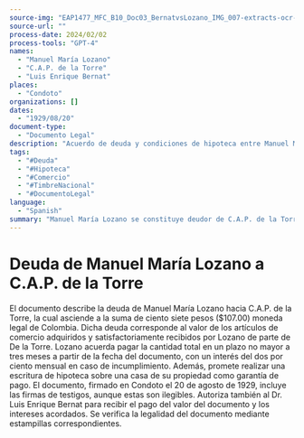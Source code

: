 ```yaml
---
source-img: "EAP1477_MFC_B10_Doc03_BernatvsLozano_IMG_007-extracts-ocr-cleaned.md"
source-url: ""
process-date: 2024/02/02
process-tools: "GPT-4"
names: 
  - "Manuel María Lozano"
  - "C.A.P. de la Torre"
  - "Luis Enrique Bernat"
places:
  - "Condoto"
organizations: []
dates: 
  - "1929/08/20"
document-type: 
  - "Documento Legal"
description: "Acuerdo de deuda y condiciones de hipoteca entre Manuel María Lozano y C.A.P. de la Torre."
tags:
  - "#Deuda"
  - "#Hipoteca"
  - "#Comercio"
  - "#TimbreNacional"
  - "#DocumentoLegal"
language:
  - "Spanish"
summary: "Manuel María Lozano se constituye deudor de C.A.P. de la Torre por $107.00, con un acuerdo de pago e hipoteca sobre una propiedad."
---
```

# Deuda de Manuel María Lozano a C.A.P. de la Torre

El documento describe la deuda de Manuel María Lozano hacia C.A.P. de la Torre, la cual asciende a la suma de ciento siete pesos ($107.00) moneda legal de Colombia. Dicha deuda corresponde al valor de los artículos de comercio adquiridos y satisfactoriamente recibidos por Lozano de parte de De la Torre. Lozano acuerda pagar la cantidad total en un plazo no mayor a tres meses a partir de la fecha del documento, con un interés del dos por ciento mensual en caso de incumplimiento. Además, promete realizar una escritura de hipoteca sobre una casa de su propiedad como garantía de pago. El documento, firmado en Condoto el 20 de agosto de 1929, incluye las firmas de testigos, aunque estas son ilegibles. Autoriza también al Dr. Luis Enrique Bernat para recibir el pago del valor del documento y los intereses acordados. Se verifica la legalidad del documento mediante estampillas correspondientes.